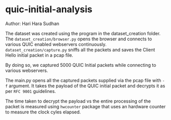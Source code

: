 # quic-initial-analysis

Author: Hari Hara Sudhan

The dataset was created using the program in the dataset_creation folder. The `dataset_creation/browser.py` opens the browser and connects to various QUIC enabled webservers continuously. `dataset_creation/capture.py` sniffs all the packets and saves the Client Hello initial packet in a pcap file.

By doing so, we captured 5000 QUIC Initial packets while connecting to various webservers.

The main.py opens all the captured packets supplied via the pcap file with `-f` argument. It takes the payload of the QUIC initial packet and decrypts it as per `RFC 9001` guidelines.

The time taken to decrypt the payload vs the entire processing of the packet is measured using `hwcounter` package that uses an hardware counter to measure the clock cyles elapsed.